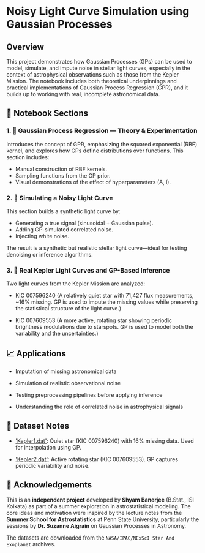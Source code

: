 # Noisy Light Curve Simulation using Gaussian Processes

## Overview

This project demonstrates how Gaussian Processes (GPs) can be used to model, simulate, and impute noise in stellar light curves, especially in the context of astrophysical observations such as those from the Kepler Mission. The notebook includes both theoretical underpinnings and practical implementations of Gaussian Process Regression (GPR), and it builds up to working with real, incomplete astronomical data.

## 🧭 Notebook Sections

### 1. 📘 Gaussian Process Regression — Theory & Experimentation

Introduces the concept of GPR, emphasizing the squared exponential (RBF) kernel, and explores how GPs define distributions over functions. This section includes:

- Manual construction of RBF kernels.
- Sampling functions from the GP prior.
- Visual demonstrations of the effect of hyperparameters (A, l).

### 2. 🔬 Simulating a Noisy Light Curve

This section builds a synthetic light curve by:

- Generating a true signal (sinusoidal + Gaussian pulse).
- Adding GP-simulated correlated noise.
- Injecting white noise.

The result is a synthetic but realistic stellar light curve—ideal for testing denoising or inference algorithms.

### 3. 🔭 Real Kepler Light Curves and GP-Based Inference

Two light curves from the Kepler Mission are analyzed:

- KIC 007596240
(A relatively quiet star with 71,427 flux measurements, ~16% missing. GP is used to impute the missing values while preserving the statistical structure of the light curve.)

- KIC 007609553
(A more active, rotating star showing periodic brightness modulations due to starspots. GP is used to model both the variability and the uncertainties.)

## 📈 Applications

- Imputation of missing astronomical data

- Simulation of realistic observational noise

- Testing preprocessing pipelines before applying inference

- Understanding the role of correlated noise in astrophysical signals

## 📂 Dataset Notes

- ['Kepler1.dat'](datasets/Kepler1.dat):
Quiet star (KIC 007596240) with 16% missing data. Used for interpolation using GP.

- ['Kepler2.dat'](datasets/Kepler2.dat):
Active rotating star (KIC 007609553). GP captures periodic variability and noise.

## 🤝 Acknowledgements

This is an **independent project** developed by **Shyam Banerjee** (B.Stat., ISI Kolkata) as part of a summer exploration in astrostatistical modeling. The core ideas and motivation were inspired by the lecture notes from the **Summer School for Astrostatistics** at Penn State University, particularly the sessions by **Dr. Suzanne Aigrain** on Gaussian Processes in Astronomy.

The datasets are downloaded from the `NASA/IPAC/NExScI Star And Exoplanet` archives.